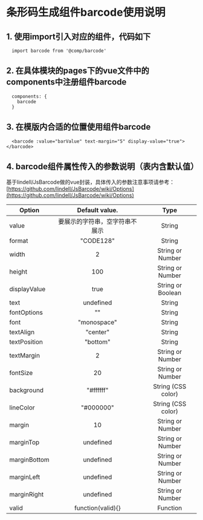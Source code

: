 # 条形码生成组件barcode使用说明

## 1. 使用import引入对应的组件，代码如下
  
  ```
    import barcode from '@comp/barcode'
  ```
## 2. 在具体模块的pages下的vue文件中的components中注册组件barcode

  ```
    components: {
      barcode
    }
  ```
## 3. 在模版内合适的位置使用组件barcode

  ```
    <barcode :value="barValue" text-margin="5" display-value="true"></barcode>
  ```
## 4. barcode组件属性传入的参数说明（表内含默认值）
基于lindell/JsBarcode做的vue封装，具体传入的参数注意事项请参考： [https://github.com/lindell/JsBarcode/wiki/Options](https://github.com/lindell/JsBarcode/wiki/Options)

| Option       | Default value.            | Type               |
| ------------ |:-------------------------:|:------------------:|
| value        | 要展示的字符串，空字符串不展示 | String             |
| format       | "CODE128"         | String             |
| width        | 2                 | String or Number   |
| height       | 100               | String or Number   |
| displayValue | true              | String or Boolean  |
| text         | undefined         | String             |
| fontOptions  | ""                | String             |
| font         | "monospace"       | String             |
| textAlign    | "center"          | String             |
| textPosition | "bottom"          | String             |
| textMargin   | 2                 | String or Number   |
| fontSize     | 20                | String or Number   |
| background   | "#ffffff"         | String (CSS color) |
| lineColor    | "#000000"         | String (CSS color) |
| margin       | 10                | String or Number   |
| marginTop    | undefined         | String or Number   |
| marginBottom | undefined         | String or Number   |
| marginLeft   | undefined         | String or Number   |
| marginRight  | undefined         | String or Number   |
| valid        | function(valid){} | Function           |
